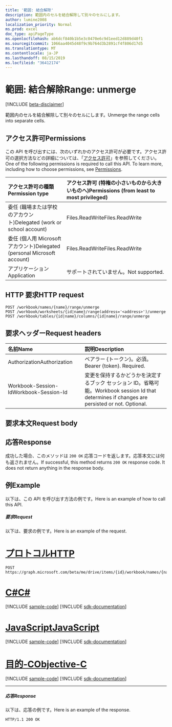 ```yaml
---
title: '範囲: 結合解除'
description: 範囲内のセルを結合解除して別々のセルにします。
author: lumine2008
localization_priority: Normal
ms.prod: excel
doc_type: apiPageType
ms.openlocfilehash: ab6dcf840b1b5e3c0470e6c9d1eed12d889d40f1
ms.sourcegitcommit: 1066aa4045d48f9c9b764d3b2891cf4f806d17d5
ms.translationtype: MT
ms.contentlocale: ja-JP
ms.lasthandoff: 08/15/2019
ms.locfileid: "36412174"
---
```

# <a name="range-unmerge"></a><span data-ttu-id="e08e7-103">範囲: 結合解除</span><span class="sxs-lookup"><span data-stu-id="e08e7-103">Range: unmerge</span></span>

[!INCLUDE [beta-disclaimer](../../includes/beta-disclaimer.md)]

<span data-ttu-id="e08e7-104">範囲内のセルを結合解除して別々のセルにします。</span><span class="sxs-lookup"><span data-stu-id="e08e7-104">Unmerge the range cells into separate cells.</span></span>
## <a name="permissions"></a><span data-ttu-id="e08e7-105">アクセス許可</span><span class="sxs-lookup"><span data-stu-id="e08e7-105">Permissions</span></span>
<span data-ttu-id="e08e7-p101">この API を呼び出すには、次のいずれかのアクセス許可が必要です。アクセス許可の選択方法などの詳細については、「[アクセス許可](/graph/permissions-reference)」を参照してください。</span><span class="sxs-lookup"><span data-stu-id="e08e7-p101">One of the following permissions is required to call this API. To learn more, including how to choose permissions, see [Permissions](/graph/permissions-reference).</span></span>

|<span data-ttu-id="e08e7-108">アクセス許可の種類</span><span class="sxs-lookup"><span data-stu-id="e08e7-108">Permission type</span></span>      | <span data-ttu-id="e08e7-109">アクセス許可 (特権の小さいものから大きいものへ)</span><span class="sxs-lookup"><span data-stu-id="e08e7-109">Permissions (from least to most privileged)</span></span>              |
|:--------------------|:---------------------------------------------------------|
|<span data-ttu-id="e08e7-110">委任 (職場または学校のアカウント)</span><span class="sxs-lookup"><span data-stu-id="e08e7-110">Delegated (work or school account)</span></span> | <span data-ttu-id="e08e7-111">Files.ReadWrite</span><span class="sxs-lookup"><span data-stu-id="e08e7-111">Files.ReadWrite</span></span>    |
|<span data-ttu-id="e08e7-112">委任 (個人用 Microsoft アカウント)</span><span class="sxs-lookup"><span data-stu-id="e08e7-112">Delegated (personal Microsoft account)</span></span> | <span data-ttu-id="e08e7-113">Files.ReadWrite</span><span class="sxs-lookup"><span data-stu-id="e08e7-113">Files.ReadWrite</span></span>    |
|<span data-ttu-id="e08e7-114">アプリケーション</span><span class="sxs-lookup"><span data-stu-id="e08e7-114">Application</span></span> | <span data-ttu-id="e08e7-115">サポートされていません。</span><span class="sxs-lookup"><span data-stu-id="e08e7-115">Not supported.</span></span> |

## <a name="http-request"></a><span data-ttu-id="e08e7-116">HTTP 要求</span><span class="sxs-lookup"><span data-stu-id="e08e7-116">HTTP request</span></span>
<!-- { "blockType": "ignored" } -->
```http
POST /workbook/names/{name}/range/unmerge
POST /workbook/worksheets/{id|name}/range(address='<address>')/unmerge
POST /workbook/tables/{id|name}/columns/{id|name}/range/unmerge

```
## <a name="request-headers"></a><span data-ttu-id="e08e7-117">要求ヘッダー</span><span class="sxs-lookup"><span data-stu-id="e08e7-117">Request headers</span></span>
| <span data-ttu-id="e08e7-118">名前</span><span class="sxs-lookup"><span data-stu-id="e08e7-118">Name</span></span>       | <span data-ttu-id="e08e7-119">説明</span><span class="sxs-lookup"><span data-stu-id="e08e7-119">Description</span></span>|
|:---------------|:----------|
| <span data-ttu-id="e08e7-120">Authorization</span><span class="sxs-lookup"><span data-stu-id="e08e7-120">Authorization</span></span>  | <span data-ttu-id="e08e7-p102">ベアラー {トークン}。必須。</span><span class="sxs-lookup"><span data-stu-id="e08e7-p102">Bearer {token}. Required.</span></span> |
| <span data-ttu-id="e08e7-123">Workbook-Session-Id</span><span class="sxs-lookup"><span data-stu-id="e08e7-123">Workbook-Session-Id</span></span>  | <span data-ttu-id="e08e7-p103">変更を保持するかどうかを決定するブック セッション ID。省略可能。</span><span class="sxs-lookup"><span data-stu-id="e08e7-p103">Workbook session Id that determines if changes are persisted or not. Optional.</span></span>|

## <a name="request-body"></a><span data-ttu-id="e08e7-126">要求本文</span><span class="sxs-lookup"><span data-stu-id="e08e7-126">Request body</span></span>

## <a name="response"></a><span data-ttu-id="e08e7-127">応答</span><span class="sxs-lookup"><span data-stu-id="e08e7-127">Response</span></span>

<span data-ttu-id="e08e7-p104">成功した場合、このメソッドは `200 OK` 応答コードを返します。応答本文には何も返されません。</span><span class="sxs-lookup"><span data-stu-id="e08e7-p104">If successful, this method returns `200 OK` response code. It does not return anything in the response body.</span></span>

## <a name="example"></a><span data-ttu-id="e08e7-130">例</span><span class="sxs-lookup"><span data-stu-id="e08e7-130">Example</span></span>
<span data-ttu-id="e08e7-131">以下は、この API を呼び出す方法の例です。</span><span class="sxs-lookup"><span data-stu-id="e08e7-131">Here is an example of how to call this API.</span></span>
##### <a name="request"></a><span data-ttu-id="e08e7-132">要求</span><span class="sxs-lookup"><span data-stu-id="e08e7-132">Request</span></span>
<span data-ttu-id="e08e7-133">以下は、要求の例です。</span><span class="sxs-lookup"><span data-stu-id="e08e7-133">Here is an example of the request.</span></span>

# <a name="httptabhttp"></a>[<span data-ttu-id="e08e7-134">プロトコル</span><span class="sxs-lookup"><span data-stu-id="e08e7-134">HTTP</span></span>](#tab/http)
<!-- {
  "blockType": "request",
  "name": "range_unmerge"
}-->
```http
POST https://graph.microsoft.com/beta/me/drive/items/{id}/workbook/names/{name}/range/unmerge
```
# <a name="ctabcsharp"></a>[<span data-ttu-id="e08e7-135">C#</span><span class="sxs-lookup"><span data-stu-id="e08e7-135">C#</span></span>](#tab/csharp)
[!INCLUDE [sample-code](../includes/snippets/csharp/range-unmerge-csharp-snippets.md)]
[!INCLUDE [sdk-documentation](../includes/snippets/snippets-sdk-documentation-link.md)]

# <a name="javascripttabjavascript"></a>[<span data-ttu-id="e08e7-136">JavaScript</span><span class="sxs-lookup"><span data-stu-id="e08e7-136">JavaScript</span></span>](#tab/javascript)
[!INCLUDE [sample-code](../includes/snippets/javascript/range-unmerge-javascript-snippets.md)]
[!INCLUDE [sdk-documentation](../includes/snippets/snippets-sdk-documentation-link.md)]

# <a name="objective-ctabobjc"></a>[<span data-ttu-id="e08e7-137">目的-C</span><span class="sxs-lookup"><span data-stu-id="e08e7-137">Objective-C</span></span>](#tab/objc)
[!INCLUDE [sample-code](../includes/snippets/objc/range-unmerge-objc-snippets.md)]
[!INCLUDE [sdk-documentation](../includes/snippets/snippets-sdk-documentation-link.md)]

---


##### <a name="response"></a><span data-ttu-id="e08e7-138">応答</span><span class="sxs-lookup"><span data-stu-id="e08e7-138">Response</span></span>
<span data-ttu-id="e08e7-139">以下は、応答の例です。</span><span class="sxs-lookup"><span data-stu-id="e08e7-139">Here is an example of the response.</span></span> 
<!-- {
  "blockType": "response",
  "truncated": true,
  "@odata.type": "microsoft.graph.none"
} -->
```http
HTTP/1.1 200 OK
```

<!-- uuid: 8fcb5dbc-d5aa-4681-8e31-b001d5168d79
2015-10-25 14:57:30 UTC -->
<!--
{
  "type": "#page.annotation",
  "description": "Range: unmerge",
  "keywords": "",
  "section": "documentation",
  "tocPath": "",
  "suppressions": [
  ]
}
-->
